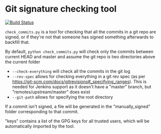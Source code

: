 Git signature checking tool
===========================
[![Build Status](https://travis-ci.org/lshift/clincher.svg?branch=master)](https://travis-ci.org/lshift/clincher)

`check_commits.py` is a tool for checking that all the commits in a git repo are signed, or if they're not that someone has signed something afterwards to backfill that.

By default, `python check_commits.py` will check only the commits between current HEAD and master and assume the git repo is two directories above the current folder

* `--check-everything` will check all the commits in the git log
* `--rev-spec` allows for checking everything in a git rev spec (as per https://git-scm.com/docs/gitrevisions#_specifying_ranges). This is needed for Jenkins support as it doesn't have a "master" branch, but "remotes/upstream/master" does exist
* `--git-path` allows for specifying the root directory

If a commit isn't signed, a file will be generated in the "manually_signed" folder corresponding to that commit.

"keys" contains a list of the GPG keys for all trusted users, which will be automatically imported by the tool.